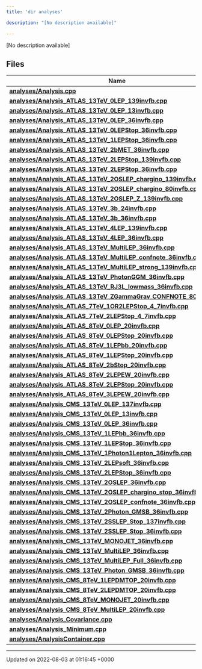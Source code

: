 ```yaml
---
title: 'dir analyses'

description: "[No description available]"

---
```







[No description available]

## Files

| Name           |
| -------------- |
| **[analyses/Analysis.cpp](/documentation/code/main/files/analysis_8cpp/#file-analysis.cpp)**  |
| **[analyses/Analysis_ATLAS_13TeV_0LEP_139invfb.cpp](/documentation/code/main/files/analysis__atlas__13tev__0lep__139invfb_8cpp/#file-analysis-atlas-13tev-0lep-139invfb.cpp)**  |
| **[analyses/Analysis_ATLAS_13TeV_0LEP_13invfb.cpp](/documentation/code/main/files/analysis__atlas__13tev__0lep__13invfb_8cpp/#file-analysis-atlas-13tev-0lep-13invfb.cpp)**  |
| **[analyses/Analysis_ATLAS_13TeV_0LEP_36invfb.cpp](/documentation/code/main/files/analysis__atlas__13tev__0lep__36invfb_8cpp/#file-analysis-atlas-13tev-0lep-36invfb.cpp)**  |
| **[analyses/Analysis_ATLAS_13TeV_0LEPStop_36invfb.cpp](/documentation/code/main/files/analysis__atlas__13tev__0lepstop__36invfb_8cpp/#file-analysis-atlas-13tev-0lepstop-36invfb.cpp)**  |
| **[analyses/Analysis_ATLAS_13TeV_1LEPStop_36invfb.cpp](/documentation/code/main/files/analysis__atlas__13tev__1lepstop__36invfb_8cpp/#file-analysis-atlas-13tev-1lepstop-36invfb.cpp)**  |
| **[analyses/Analysis_ATLAS_13TeV_2bMET_36invfb.cpp](/documentation/code/main/files/analysis__atlas__13tev__2bmet__36invfb_8cpp/#file-analysis-atlas-13tev-2bmet-36invfb.cpp)**  |
| **[analyses/Analysis_ATLAS_13TeV_2LEPStop_139invfb.cpp](/documentation/code/main/files/analysis__atlas__13tev__2lepstop__139invfb_8cpp/#file-analysis-atlas-13tev-2lepstop-139invfb.cpp)**  |
| **[analyses/Analysis_ATLAS_13TeV_2LEPStop_36invfb.cpp](/documentation/code/main/files/analysis__atlas__13tev__2lepstop__36invfb_8cpp/#file-analysis-atlas-13tev-2lepstop-36invfb.cpp)**  |
| **[analyses/Analysis_ATLAS_13TeV_2OSLEP_chargino_139invfb.cpp](/documentation/code/main/files/analysis__atlas__13tev__2oslep__chargino__139invfb_8cpp/#file-analysis-atlas-13tev-2oslep-chargino-139invfb.cpp)**  |
| **[analyses/Analysis_ATLAS_13TeV_2OSLEP_chargino_80invfb.cpp](/documentation/code/main/files/analysis__atlas__13tev__2oslep__chargino__80invfb_8cpp/#file-analysis-atlas-13tev-2oslep-chargino-80invfb.cpp)**  |
| **[analyses/Analysis_ATLAS_13TeV_2OSLEP_Z_139invfb.cpp](/documentation/code/main/files/analysis__atlas__13tev__2oslep__z__139invfb_8cpp/#file-analysis-atlas-13tev-2oslep-z-139invfb.cpp)**  |
| **[analyses/Analysis_ATLAS_13TeV_3b_24invfb.cpp](/documentation/code/main/files/analysis__atlas__13tev__3b__24invfb_8cpp/#file-analysis-atlas-13tev-3b-24invfb.cpp)**  |
| **[analyses/Analysis_ATLAS_13TeV_3b_36invfb.cpp](/documentation/code/main/files/analysis__atlas__13tev__3b__36invfb_8cpp/#file-analysis-atlas-13tev-3b-36invfb.cpp)**  |
| **[analyses/Analysis_ATLAS_13TeV_4LEP_139invfb.cpp](/documentation/code/main/files/analysis__atlas__13tev__4lep__139invfb_8cpp/#file-analysis-atlas-13tev-4lep-139invfb.cpp)**  |
| **[analyses/Analysis_ATLAS_13TeV_4LEP_36invfb.cpp](/documentation/code/main/files/analysis__atlas__13tev__4lep__36invfb_8cpp/#file-analysis-atlas-13tev-4lep-36invfb.cpp)**  |
| **[analyses/Analysis_ATLAS_13TeV_MultiLEP_36invfb.cpp](/documentation/code/main/files/analysis__atlas__13tev__multilep__36invfb_8cpp/#file-analysis-atlas-13tev-multilep-36invfb.cpp)**  |
| **[analyses/Analysis_ATLAS_13TeV_MultiLEP_confnote_36invfb.cpp](/documentation/code/main/files/analysis__atlas__13tev__multilep__confnote__36invfb_8cpp/#file-analysis-atlas-13tev-multilep-confnote-36invfb.cpp)**  |
| **[analyses/Analysis_ATLAS_13TeV_MultiLEP_strong_139invfb.cpp](/documentation/code/main/files/analysis__atlas__13tev__multilep__strong__139invfb_8cpp/#file-analysis-atlas-13tev-multilep-strong-139invfb.cpp)**  |
| **[analyses/Analysis_ATLAS_13TeV_PhotonGGM_36invfb.cpp](/documentation/code/main/files/analysis__atlas__13tev__photonggm__36invfb_8cpp/#file-analysis-atlas-13tev-photonggm-36invfb.cpp)**  |
| **[analyses/Analysis_ATLAS_13TeV_RJ3L_lowmass_36invfb.cpp](/documentation/code/main/files/analysis__atlas__13tev__rj3l__lowmass__36invfb_8cpp/#file-analysis-atlas-13tev-rj3l-lowmass-36invfb.cpp)**  |
| **[analyses/Analysis_ATLAS_13TeV_ZGammaGrav_CONFNOTE_80invfb.cpp](/documentation/code/main/files/analysis__atlas__13tev__zgammagrav__confnote__80invfb_8cpp/#file-analysis-atlas-13tev-zgammagrav-confnote-80invfb.cpp)**  |
| **[analyses/Analysis_ATLAS_7TeV_1OR2LEPStop_4_7invfb.cpp](/documentation/code/main/files/analysis__atlas__7tev__1or2lepstop__4__7invfb_8cpp/#file-analysis-atlas-7tev-1or2lepstop-4-7invfb.cpp)**  |
| **[analyses/Analysis_ATLAS_7TeV_2LEPStop_4_7invfb.cpp](/documentation/code/main/files/analysis__atlas__7tev__2lepstop__4__7invfb_8cpp/#file-analysis-atlas-7tev-2lepstop-4-7invfb.cpp)**  |
| **[analyses/Analysis_ATLAS_8TeV_0LEP_20invfb.cpp](/documentation/code/main/files/analysis__atlas__8tev__0lep__20invfb_8cpp/#file-analysis-atlas-8tev-0lep-20invfb.cpp)**  |
| **[analyses/Analysis_ATLAS_8TeV_0LEPStop_20invfb.cpp](/documentation/code/main/files/analysis__atlas__8tev__0lepstop__20invfb_8cpp/#file-analysis-atlas-8tev-0lepstop-20invfb.cpp)**  |
| **[analyses/Analysis_ATLAS_8TeV_1LEPbb_20invfb.cpp](/documentation/code/main/files/analysis__atlas__8tev__1lepbb__20invfb_8cpp/#file-analysis-atlas-8tev-1lepbb-20invfb.cpp)**  |
| **[analyses/Analysis_ATLAS_8TeV_1LEPStop_20invfb.cpp](/documentation/code/main/files/analysis__atlas__8tev__1lepstop__20invfb_8cpp/#file-analysis-atlas-8tev-1lepstop-20invfb.cpp)**  |
| **[analyses/Analysis_ATLAS_8TeV_2bStop_20invfb.cpp](/documentation/code/main/files/analysis__atlas__8tev__2bstop__20invfb_8cpp/#file-analysis-atlas-8tev-2bstop-20invfb.cpp)**  |
| **[analyses/Analysis_ATLAS_8TeV_2LEPEW_20invfb.cpp](/documentation/code/main/files/analysis__atlas__8tev__2lepew__20invfb_8cpp/#file-analysis-atlas-8tev-2lepew-20invfb.cpp)**  |
| **[analyses/Analysis_ATLAS_8TeV_2LEPStop_20invfb.cpp](/documentation/code/main/files/analysis__atlas__8tev__2lepstop__20invfb_8cpp/#file-analysis-atlas-8tev-2lepstop-20invfb.cpp)**  |
| **[analyses/Analysis_ATLAS_8TeV_3LEPEW_20invfb.cpp](/documentation/code/main/files/analysis__atlas__8tev__3lepew__20invfb_8cpp/#file-analysis-atlas-8tev-3lepew-20invfb.cpp)**  |
| **[analyses/Analysis_CMS_13TeV_0LEP_137invfb.cpp](/documentation/code/main/files/analysis__cms__13tev__0lep__137invfb_8cpp/#file-analysis-cms-13tev-0lep-137invfb.cpp)**  |
| **[analyses/Analysis_CMS_13TeV_0LEP_13invfb.cpp](/documentation/code/main/files/analysis__cms__13tev__0lep__13invfb_8cpp/#file-analysis-cms-13tev-0lep-13invfb.cpp)**  |
| **[analyses/Analysis_CMS_13TeV_0LEP_36invfb.cpp](/documentation/code/main/files/analysis__cms__13tev__0lep__36invfb_8cpp/#file-analysis-cms-13tev-0lep-36invfb.cpp)**  |
| **[analyses/Analysis_CMS_13TeV_1LEPbb_36invfb.cpp](/documentation/code/main/files/analysis__cms__13tev__1lepbb__36invfb_8cpp/#file-analysis-cms-13tev-1lepbb-36invfb.cpp)**  |
| **[analyses/Analysis_CMS_13TeV_1LEPStop_36invfb.cpp](/documentation/code/main/files/analysis__cms__13tev__1lepstop__36invfb_8cpp/#file-analysis-cms-13tev-1lepstop-36invfb.cpp)**  |
| **[analyses/Analysis_CMS_13TeV_1Photon1Lepton_36invfb.cpp](/documentation/code/main/files/analysis__cms__13tev__1photon1lepton__36invfb_8cpp/#file-analysis-cms-13tev-1photon1lepton-36invfb.cpp)**  |
| **[analyses/Analysis_CMS_13TeV_2LEPsoft_36invfb.cpp](/documentation/code/main/files/analysis__cms__13tev__2lepsoft__36invfb_8cpp/#file-analysis-cms-13tev-2lepsoft-36invfb.cpp)**  |
| **[analyses/Analysis_CMS_13TeV_2LEPStop_36invfb.cpp](/documentation/code/main/files/analysis__cms__13tev__2lepstop__36invfb_8cpp/#file-analysis-cms-13tev-2lepstop-36invfb.cpp)**  |
| **[analyses/Analysis_CMS_13TeV_2OSLEP_36invfb.cpp](/documentation/code/main/files/analysis__cms__13tev__2oslep__36invfb_8cpp/#file-analysis-cms-13tev-2oslep-36invfb.cpp)**  |
| **[analyses/Analysis_CMS_13TeV_2OSLEP_chargino_stop_36invfb.cpp](/documentation/code/main/files/analysis__cms__13tev__2oslep__chargino__stop__36invfb_8cpp/#file-analysis-cms-13tev-2oslep-chargino-stop-36invfb.cpp)**  |
| **[analyses/Analysis_CMS_13TeV_2OSLEP_confnote_36invfb.cpp](/documentation/code/main/files/analysis__cms__13tev__2oslep__confnote__36invfb_8cpp/#file-analysis-cms-13tev-2oslep-confnote-36invfb.cpp)**  |
| **[analyses/Analysis_CMS_13TeV_2Photon_GMSB_36invfb.cpp](/documentation/code/main/files/analysis__cms__13tev__2photon__gmsb__36invfb_8cpp/#file-analysis-cms-13tev-2photon-gmsb-36invfb.cpp)**  |
| **[analyses/Analysis_CMS_13TeV_2SSLEP_Stop_137invfb.cpp](/documentation/code/main/files/analysis__cms__13tev__2sslep__stop__137invfb_8cpp/#file-analysis-cms-13tev-2sslep-stop-137invfb.cpp)**  |
| **[analyses/Analysis_CMS_13TeV_2SSLEP_Stop_36invfb.cpp](/documentation/code/main/files/analysis__cms__13tev__2sslep__stop__36invfb_8cpp/#file-analysis-cms-13tev-2sslep-stop-36invfb.cpp)**  |
| **[analyses/Analysis_CMS_13TeV_MONOJET_36invfb.cpp](/documentation/code/main/files/analysis__cms__13tev__monojet__36invfb_8cpp/#file-analysis-cms-13tev-monojet-36invfb.cpp)**  |
| **[analyses/Analysis_CMS_13TeV_MultiLEP_36invfb.cpp](/documentation/code/main/files/analysis__cms__13tev__multilep__36invfb_8cpp/#file-analysis-cms-13tev-multilep-36invfb.cpp)**  |
| **[analyses/Analysis_CMS_13TeV_MultiLEP_Full_36invfb.cpp](/documentation/code/main/files/analysis__cms__13tev__multilep__full__36invfb_8cpp/#file-analysis-cms-13tev-multilep-full-36invfb.cpp)**  |
| **[analyses/Analysis_CMS_13TeV_Photon_GMSB_36invfb.cpp](/documentation/code/main/files/analysis__cms__13tev__photon__gmsb__36invfb_8cpp/#file-analysis-cms-13tev-photon-gmsb-36invfb.cpp)**  |
| **[analyses/Analysis_CMS_8TeV_1LEPDMTOP_20invfb.cpp](/documentation/code/main/files/analysis__cms__8tev__1lepdmtop__20invfb_8cpp/#file-analysis-cms-8tev-1lepdmtop-20invfb.cpp)**  |
| **[analyses/Analysis_CMS_8TeV_2LEPDMTOP_20invfb.cpp](/documentation/code/main/files/analysis__cms__8tev__2lepdmtop__20invfb_8cpp/#file-analysis-cms-8tev-2lepdmtop-20invfb.cpp)**  |
| **[analyses/Analysis_CMS_8TeV_MONOJET_20invfb.cpp](/documentation/code/main/files/analysis__cms__8tev__monojet__20invfb_8cpp/#file-analysis-cms-8tev-monojet-20invfb.cpp)**  |
| **[analyses/Analysis_CMS_8TeV_MultiLEP_20invfb.cpp](/documentation/code/main/files/analysis__cms__8tev__multilep__20invfb_8cpp/#file-analysis-cms-8tev-multilep-20invfb.cpp)**  |
| **[analyses/Analysis_Covariance.cpp](/documentation/code/main/files/analysis__covariance_8cpp/#file-analysis-covariance.cpp)**  |
| **[analyses/Analysis_Minimum.cpp](/documentation/code/main/files/analysis__minimum_8cpp/#file-analysis-minimum.cpp)**  |
| **[analyses/AnalysisContainer.cpp](/documentation/code/main/files/analysiscontainer_8cpp/#file-analysiscontainer.cpp)**  |






-------------------------------

Updated on 2022-08-03 at 01:16:45 +0000

